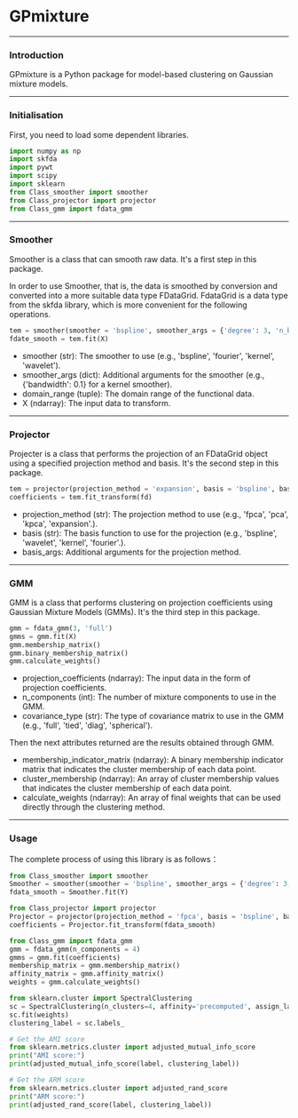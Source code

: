 # GPmixture
---
### Introduction

GPmixture is a Python package for model-based clustering on Gaussian mixture models.

---
### Initialisation

First, you need to load some dependent libraries.

```python
import numpy as np
import skfda
import pywt
import scipy
import sklearn
from Class_smoother import smoother
from Class_projector import projector
from Class_gmm import fdata_gmm
```

---
### Smoother

Smoother is a class that can smooth raw data. It's a first step in this package.

In order to use Smoother, that is, the data is smoothed by conversion and converted into a more suitable data type FDataGrid. FdataGrid is a data type from the skfda library, which is more convenient for the following operations.

```python
tem = smoother(smoother = 'bspline', smoother_args = {'degree': 3, 'n_basis': 31}, domain_range = (10))
fdate_smooth = tem.fit(X)
```

- smoother (str): The smoother to use (e.g., 'bspline', 'fourier', 'kernel', 'wavelet').
- smoother_args (dict): Additional arguments for the smoother (e.g., {'bandwidth': 0.1} for a kernel smoother).
- domain_range (tuple): The domain range of the functional data.
- X (ndarray): The input data to transform.

---
### Projector

Projecter is a class that performs the projection of an FDataGrid object using a specified projection method and basis. It's the second step in this package.

```python
tem = projector(projection_method = 'expansion', basis = 'bspline', basis_args = {'degree': 3, 'n_basis': 31})
coefficients = tem.fit_transform(fd)
```

- projection_method (str): The projection method to use (e.g., 'fpca', 'pca', 'kpca', 'expansion'.).
- basis (str): The basis function to use for the projection (e.g., 'bspline', 'wavelet', 'kernel', 'fourier'.).
- basis_args: Additional arguments for the projection method.

---
### GMM

GMM is a class that performs clustering on projection coefficients using Gaussian Mixture Models (GMMs). It's the third step in this package.

```python
gmm = fdata_gmm(3, 'full')
gmms = gmm.fit(X)
gmm.membership_matrix()
gmm.binary_membership_matrix()
gmm.calculate_weights()
```

- projection_coefficients (ndarray): The input data in the form of projection coefficients.
- n_components (int): The number of mixture components to use in the GMM.
- covariance_type (str): The type of covariance matrix to use in the GMM (e.g., 'full', 'tied', 'diag', 'spherical').

Then the next attributes returned are the results obtained through GMM.
- membership_indicator_matrix (ndarray): A binary membership indicator matrix that indicates the cluster membership of each data point.
- cluster_membership (ndarray): An array of cluster membership values that indicates the cluster membership of each data point.
- calculate_weights (ndarray): An array of final weights that can be used directly through the clustering method.

---
### Usage

The complete process of using this library is as follows：

```python
from Class_smoother import smoother
Smoother = smoother(smoother = 'bspline', smoother_args = {'degree': 3, 'n_basis': 10})
fdata_smooth = Smoother.fit(Y)

from Class_projector import projector
Projector = projector(projection_method = 'fpca', basis = 'bspline', basis_args = {'degree': 3, 'n_basis': 5, 'n_components': 4})
coefficients = Projector.fit_transform(fdata_smooth)

from Class_gmm import fdata_gmm
gmm = fdata_gmm(n_components = 4)
gmms = gmm.fit(coefficients)
membership_matrix = gmm.membership_matrix()
affinity_matrix = gmm.affinity_matrix()
weights = gmm.calculate_weights()

from sklearn.cluster import SpectralClustering
sc = SpectralClustering(n_clusters=4, affinity='precomputed', assign_labels='discretize')
sc.fit(weights)
clustering_label = sc.labels_

# Get the AMI score
from sklearn.metrics.cluster import adjusted_mutual_info_score
print("AMI score:")
print(adjusted_mutual_info_score(label, clustering_label))

# Get the ARM score
from sklearn.metrics.cluster import adjusted_rand_score
print("ARM score:")
print(adjusted_rand_score(label, clustering_label))
```
